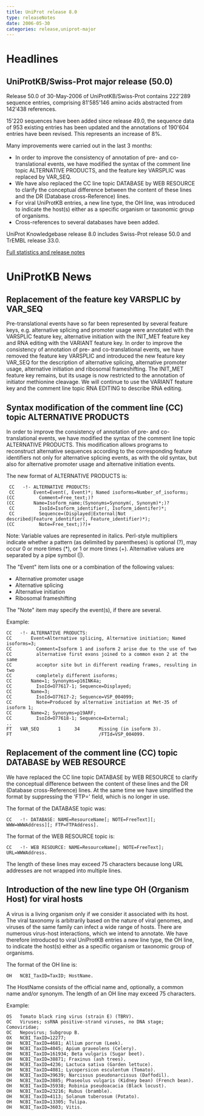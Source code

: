 ```yaml
---
title: UniProt release 8.0
type: releaseNotes
date: 2006-05-30
categories: release,uniprot-major
---
```


# Headlines

## UniProtKB/Swiss-Prot major release (50.0)

Release 50.0 of 30-May-2006 of UniProtKB/Swiss-Prot contains 222'289 sequence entries, comprising 81'585'146 amino acids abstracted from 142'438 references.

15'220 sequences have been added since release 49.0, the sequence data of 953 existing entries has been updated and the annotations of 190'604 entries have been revised. This represents an increase of 8%.

Many improvements were carried out in the last 3 months:

- In order to improve the consistency of annotation of pre- and co-translational events, we have modified the syntax of the comment line topic ALTERNATIVE PRODUCTS, and the feature key VARSPLIC was replaced by VAR_SEQ.
- We have also replaced the CC line topic DATABASE by WEB RESOURCE to clarify the conceptual difference between the content of these lines and the DR (Database cross-Reference) lines.
- For viral UniProtKB entries, a new line type, the OH line, was introduced to indicate the host(s) either as a specific organism or taxonomic group of organisms.
- Cross-references to several databases have been added.

UniProt Knowledgebase release 8.0 includes Swiss-Prot release 50.0 and TrEMBL release 33.0.

[Full statistics and release notes](http://www.expasy.org/txt/old-rel/relnotes.50.htm)

# UniProtKB News

## Replacement of the feature key VARSPLIC by VAR_SEQ

Pre-translational events have so far been represented by several feature keys, e.g. alternative splicing and promoter usage were annotated with the VARSPLIC feature key, alternative initiation with the INIT_MET feature key and RNA editing with the VARIANT feature key. In order to improve the consistency of annotation of pre- and co-translational events, we have removed the feature key VARSPLIC and introduced the new feature key VAR_SEQ for the description of alternative splicing, alternative promoter usage, alternative initiation and ribosomal frameshifting. The INIT_MET feature key remains, but its usage is now restricted to the annotation of initiator methionine cleavage. We will continue to use the VARIANT feature key and the comment line topic RNA EDITING to describe RNA editing.

## Syntax modification of the comment line (CC) topic ALTERNATIVE PRODUCTS

In order to improve the consistency of annotation of pre- and co-translational events, we have modified the syntax of the comment line topic ALTERNATIVE PRODUCTS. This modification allows programs to reconstruct alternative sequences according to the corresponding feature identifiers not only for alternative splicing events, as with the old syntax, but also for alternative promoter usage and alternative initiation events.

The new format of ALTERNATIVE PRODUCTS is:

     CC   -!- ALTERNATIVE PRODUCTS:
     CC       Event=Event(, Event)*; Named isoforms=Number_of_isoforms;
    (CC         Comment=Free_text;)?
    (CC       Name=Isoform_name;(Synonyms=Synonym(, Synonym)*;)?
     CC         IsoId=Isoform_identifier(, Isoform_identifer)*;
     CC         Sequence=(Displayed|External|Not described|Feature_identifier(, Feature_identifier)*);
    (CC         Note=Free_text;)?)+

Note: Variable values are represented in italics. Perl-style multipliers indicate whether a pattern (as delimited by parentheses) is optional (?), may occur 0 or more times (\*), or 1 or more times (+). Alternative values are separated by a pipe symbol (\|).

The "Event" item lists one or a combination of the following values:

- Alternative promoter usage
- Alternative splicing
- Alternative initiation
- Ribosomal frameshifting

The "Note" item may specify the event(s), if there are several.

Example:

    CC   -!- ALTERNATIVE PRODUCTS:
    CC       Event=Alternative splicing, Alternative initiation; Named isoforms=3;
    CC         Comment=Isoform 1 and isoform 2 arise due to the use of two
    CC         alternative first exons joined to a common exon 2 at the same
    CC         acceptor site but in different reading frames, resulting in two
    CC         completely different isoforms;
    CC       Name=1; Synonyms=p16INK4a;
    CC         IsoId=O77617-1; Sequence=Displayed;
    CC       Name=3;
    CC         IsoId=O77617-2; Sequence=VSP_004099;
    CC         Note=Produced by alternative initiation at Met-35 of isoform 1;
    CC       Name=2; Synonyms=p19ARF;
    CC         IsoId=O77618-1; Sequence=External;
    ..
    FT   VAR_SEQ       1     34       Missing (in isoform 3).
    FT                                /FTId=VSP_004099.

## Replacement of the comment line (CC) topic DATABASE by WEB RESOURCE

We have replaced the CC line topic DATABASE by WEB RESOURCE to clarify the conceptual difference between the content of these lines and the DR (Database cross-Reference) lines. At the same time we have simplified the format by suppressing the 'FTP=' field, which is no longer in use.

The format of the DATABASE topic was:

    CC   -!- DATABASE: NAME=ResourceName[; NOTE=FreeText][; WWW=WWWAddress][; FTP=FTPAddress].

The format of the WEB RESOURCE topic is:

    CC   -!- WEB RESOURCE: NAME=ResourceName[; NOTE=FreeText]; URL=WWWAddress.

The length of these lines may exceed 75 characters because long URL addresses are not wrapped into multiple lines.

## Introduction of the new line type OH (Organism Host) for viral hosts

A virus is a living organism only if we consider it associated with its host. The viral taxonomy is arbitrarily based on the nature of viral genomes, and viruses of the same family can infect a wide range of hosts. There are numerous virus-host interactions, which we intend to annotate. We have therefore introduced to viral UniProtKB entries a new line type, the OH line, to indicate the host(s) either as a specific organism or taxonomic group of organisms.

The format of the OH line is:

    OH   NCBI_TaxID=TaxID; HostName.

The HostName consists of the official name and, optionally, a common name and/or synonym. The length of an OH line may exceed 75 characters.

Example:

    OS   Tomato black ring virus (strain E) (TBRV).
    OC   Viruses; ssRNA positive-strand viruses, no DNA stage; Comoviridae;
    OC   Nepovirus; Subgroup B.
    OX   NCBI_TaxID=12277;
    OH   NCBI_TaxID=4681; Allium porrum (Leek).
    OH   NCBI_TaxID=4045; Apium graveolens (Celery).
    OH   NCBI_TaxID=161934; Beta vulgaris (Sugar beet).
    OH   NCBI_TaxID=38871; Fraxinus (ash trees).
    OH   NCBI_TaxID=4236; Lactuca sativa (Garden lettuce).
    OH   NCBI_TaxID=4081; Lycopersicon esculentum (Tomato).
    OH   NCBI_TaxID=39639; Narcissus pseudonarcissus (Daffodil).
    OH   NCBI_TaxID=3885; Phaseolus vulgaris (Kidney bean) (French bean).
    OH   NCBI_TaxID=35938; Robinia pseudoacacia (Black locust).
    OH   NCBI_TaxID=23216; Rubus (bramble).
    OH   NCBI_TaxID=4113; Solanum tuberosum (Potato).
    OH   NCBI_TaxID=13305; Tulipa.
    OH   NCBI_TaxID=3603; Vitis.
